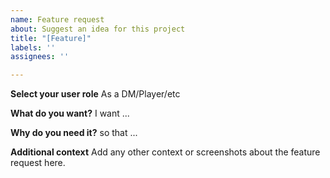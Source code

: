 ```yaml
---
name: Feature request
about: Suggest an idea for this project
title: "[Feature]"
labels: ''
assignees: ''

---
```


**Select your user role**
As a DM/Player/etc

**What do you want?**
I want ...

**Why do you need it?**
so that ...

**Additional context**
Add any other context or screenshots about the feature request here.
